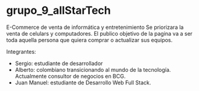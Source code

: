 # grupo_9_allStarTech
<P>E-Commerce de venta de informática y entretenimiento
Se priorizara la venta de celulars y computadores.
El publico objetivo de la pagina va a ser toda aquella persona que quiera comprar o actualizar sus equipos.</p>
<p>Integrantes:</p>
<ul>
   <li>Sergio: estudiante de desarrollador</li>
   <li>Alberto: colombiano transicionando al mundo de la tecnología. Actualmente consultor de negocios en BCG.</li>
   <li>Juan Manuel: estudiante de Desarrollo Web Full Stack.</li>
</ul>